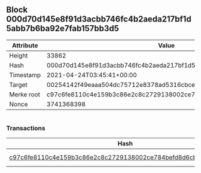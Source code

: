 ## Block 000d70d145e8f91d3acbb746fc4b2aeda217bf1d5abb7b6ba92e7fab157bb3d5

Attribute | Value
--- | ---
Height | 33862
Hash | 000d70d145e8f91d3acbb746fc4b2aeda217bf1d5abb7b6ba92e7fab157bb3d5
Timestamp | 2021-04-24T03:45:41+00:00
Target | 00254142f49eaaa504dc75712e8378ad5316cbcead634704b3734b6271167cc4
Merke root | c97c6fe8110c4e159b3c86e2c8c2729138002ce784befd8d6cbf8cffb5405518
Nonce | 3741368398

```

```

### Transactions

Hash | Amount
--- | ---
[c97c6fe8110c4e159b3c86e2c8c2729138002ce784befd8d6cbf8cffb5405518](c97c6fe8110c4e159b3c86e2c8c2729138002ce784befd8d6cbf8cffb5405518.md) | 10.00000000 SKEPTI 
